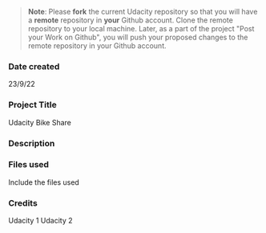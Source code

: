 >**Note**: Please **fork** the current Udacity repository so that you will have a **remote** repository in **your** Github account. Clone the remote repository to your local machine. Later, as a part of the project "Post your Work on Github", you will push your proposed changes to the remote repository in your Github account.

### Date created
23/9/22

### Project Title
Udacity Bike Share

### Description


### Files used
Include the files used

### Credits
Udacity 1
Udacity 2

